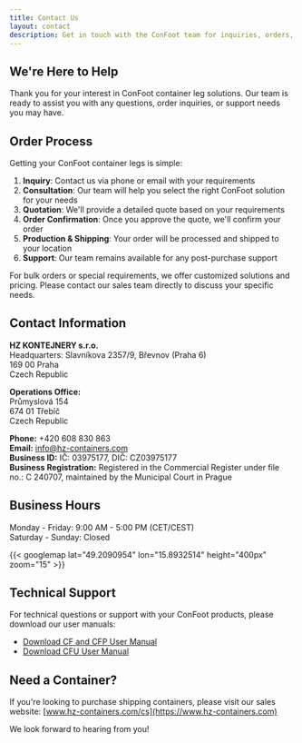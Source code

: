 ```yaml
---
title: Contact Us
layout: contact
description: Get in touch with the ConFoot team for inquiries, orders, and support.
---
```


## We're Here to Help

Thank you for your interest in ConFoot container leg solutions. Our team is ready to assist you with any questions, order inquiries, or support needs you may have.

## Order Process

Getting your ConFoot container legs is simple:

1. **Inquiry**: Contact us via phone or email with your requirements
2. **Consultation**: Our team will help you select the right ConFoot solution for your needs
3. **Quotation**: We'll provide a detailed quote based on your requirements
4. **Order Confirmation**: Once you approve the quote, we'll confirm your order
5. **Production & Shipping**: Your order will be processed and shipped to your location
6. **Support**: Our team remains available for any post-purchase support

For bulk orders or special requirements, we offer customized solutions and pricing. Please contact our sales team directly to discuss your specific needs.

## Contact Information

**HZ KONTEJNERY s.r.o.**  
Headquarters: Slavníkova 2357/9, Břevnov (Praha 6)  
169 00 Praha  
Czech Republic

**Operations Office:**  
Průmyslová 154  
674 01 Třebíč  
Czech Republic

**Phone:** +420 608 830 863  
**Email:** [info@hz-containers.com](mailto:info@hz-containers.com)  
**Business ID:** IČ: 03975177, DIČ: CZ03975177  
**Business Registration:** Registered in the Commercial Register under file no.: C 240707, maintained by the Municipal Court in Prague

## Business Hours

Monday - Friday: 9:00 AM - 5:00 PM (CET/CEST)  
Saturday - Sunday: Closed

{{< googlemap lat="49.2090954" lon="15.8932514" height="400px" zoom="15" >}}

## Technical Support

For technical questions or support with your ConFoot products, please download our user manuals:
- [Download CF and CFP User Manual](/wp-content/uploads/2021/07/confoot_navod-k-pouziti_CZ.pdf)
- [Download CFU User Manual](/wp-content/uploads/2022/02/confoot_CFU_navod-k-pouziti_CZ.pdf)

## Need a Container?

If you're looking to purchase shipping containers, please visit our sales website:
[www.hz-containers.com/cs](https://www.hz-containers.com)

We look forward to hearing from you!
